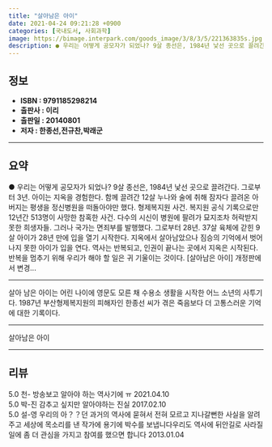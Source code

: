 ```yaml
---
title: "살아남은 아이"
date: 2021-04-24 09:21:28 +0900
categories: [국내도서, 사회과학]
image: https://bimage.interpark.com/goods_image/3/8/3/5/221363835s.jpg
description: ● 우리는 어떻게 공모자가 되었나? 9살 종선은, 1984년 낯선 곳으로 끌려간다. 그로부터 3년. 아이는 지옥을 경험한다. 함께 끌려간 12살 누나와 술에 취해 잠자다 끌려온 아버지는 평생을 정신병원을 떠돌아야만 했다. 형제복지원 사건. 복지원 공식 기록으로만 12년간 513명이 사
---
```


## **정보**

- **ISBN : 9791185298214**
- **출판사 : 이리**
- **출판일 : 20140801**
- **저자 : 한종선,전규찬,박래군**

------



## **요약**

●  우리는 어떻게 공모자가 되었나? 9살 종선은, 1984년 낯선 곳으로 끌려간다. 그로부터 3년. 아이는 지옥을 경험한다. 함께 끌려간 12살 누나와 술에 취해 잠자다 끌려온 아버지는 평생을 정신병원을 떠돌아야만 했다. 형제복지원 사건. 복지원 공식 기록으로만 12년간 513명이 사망한 참혹한 사건. 다수의 시신이 병원에 팔려가 묘지조차 허락받지 못한 희생자들. 그러나 국가는 면죄부를 발행했다. 그로부터 28년. 37살 육체에 갇힌 9살 아이가 28년 만에 입을 열기 시작한다. 지옥에서 살아남았으나 짐승의 기억에서 벗어나지 못한 아이가 입을 연다. 역사는 반복되고, 인권이 끝나는 곳에서 지옥은 시작된다. 반복을 멈추기 위해 우리가 해야 할 일은 귀 기울이는 것이다.  [살아남은 아이] 개정판에서 변경...

------

살아 남은 아이는 어린 나이에 영문도 모른 채 수용소 생활을 시작한 어느 소년의 사투기다. 1987년 부산형제복지원의 피해자인 한종선 씨가 겪은 죽음보다 더 고통스러운 기억에 대한 기록이다.

------


살아남은 아이 

------


## **리뷰** 

5.0 천- 방송보고 알아야 하는 역사기에 ㅠ 2021.04.10 <br/>5.0 박-진 감추고 싶지만 알아야하는 진실 2017.02.10 <br/>5.0 설-영 우리의 아？？던 과거의 역사에 묻혀서 전혀 모르고 지나갈뻔한 사실을 알려주고 세상에 목소리를 낸 작가에 용기에 박수를 보냅니다우리도 역사에 뒤안길로 사라질 일에 좀 더 관심을 가지고 참여를 했으면 합니다 2013.01.04 <br/>